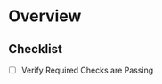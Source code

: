 # Overview



## Checklist

<!-- Do NOT remove existing tasks -->

- [ ] Verify Required Checks are Passing
